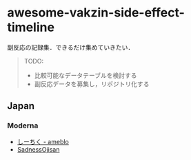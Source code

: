 # awesome-vakzin-side-effect-timeline

副反応の記録集．できるだけ集めていきたい．

> TODO: 
> - 比較可能なデータテーブルを検討する
> - 副反応データを募集し，リポジトリ化する

## Japan

### Moderna

- [しーちく - ameblo](https://ameblo.jp/ilovejyj1980/entry-12687942940.html)
- [SadnessOjisan](https://gist.github.com/sadnessOjisan/50d0bcb20b41aae6f281cdc44d5f8b9a)
